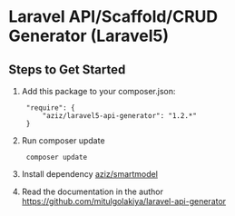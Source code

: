 Laravel API/Scaffold/CRUD Generator (Laravel5)
=======================

Steps to Get Started
---------------------

1. Add this package to your composer.json:
  
        "require": {
            "aziz/laravel5-api-generator": "1.2.*"
        }
  
2. Run composer update

        composer update

3. Install dependency [aziz/smartmodel](https://github.com/azizgithub/ardent)

4. Read the documentation in the author https://github.com/mitulgolakiya/laravel-api-generator